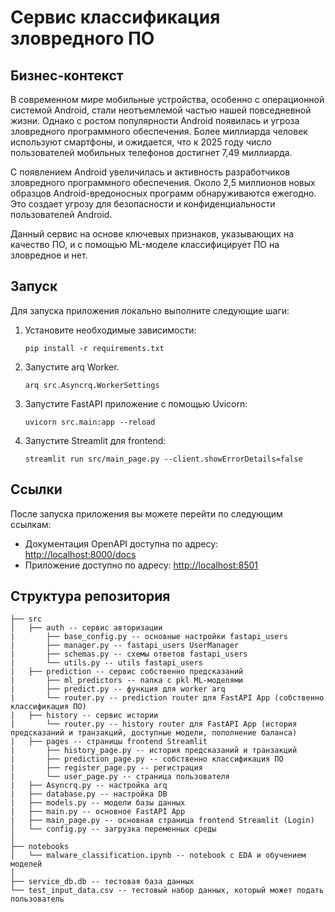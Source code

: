 # Сервис классификация зловредного ПО

## Бизнес-контекст

В современном мире мобильные устройства, особенно с операционной системой Android, стали неотъемлемой частью нашей повседневной жизни. Однако с ростом популярности Android появилась и угроза зловредного программного обеспечения. Более миллиарда человек используют смартфоны, и ожидается, что к 2025 году число пользователей мобильных телефонов достигнет 7,49 миллиарда.

С появлением Android увеличилась и активность разработчиков зловредного программного обеспечения. Около 2,5 миллионов новых образцов Android-вредоносных программ обнаруживаются ежегодно. Это создает угрозу для безопасности и конфиденциальности пользователей Android.

Данный сервис на основе ключевых признаков, указывающих на качество ПО, и с помощью ML-моделе классифицирует ПО на зловредное и нет.

## Запуск

Для запуска приложения локально выполните следующие шаги:

1. Установите необходимые зависимости:
   ```
   pip install -r requirements.txt
   ```
2. Запустите arq Worker.
   ```
   arq src.Asyncrq.WorkerSettings 
   ```

4. Запустите FastAPI приложение с помощью Uvicorn:
   ```
   uvicorn src.main:app --reload
   ```

5. Запустите Streamlit для frontend:
   ```
   streamlit run src/main_page.py --client.showErrorDetails=false
   ```

## Ссылки

После запуска приложения вы можете перейти по следующим ссылкам:

- Документация OpenAPI доступна по адресу: [http://localhost:8000/docs](http://localhost:8000/docs)
- Приложение доступно по адресу: [http://localhost:8501](http://localhost:8501)

## Структура репозитория
```
├── src
│   ├── auth -- сервис авторизации
|       ├── base_config.py -- основные настройки fastapi_users
|       ├── manager.py -- fastapi_users UserManager
|       ├── schemas.py -- схемы ответов fastapi_users
|       └── utils.py -- utils fastapi_users
|   ├── prediction -- сервис собственно предсказаний
|       ├── ml_predictors -- папка с pkl ML-моделями
|       ├── predict.py -- функция для worker arq
|       └── router.py -- prediction router для FastAPI App (собственно классификация ПО)
|   ├── history -- сервис истории
|       └── router.py -- history router для FastAPI App (история предсказаний и транзакций, доступные модели, пополнение баланса)
|   ├── pages -- страницы frontend Streamlit
|       ├── history_page.py -- история предсказаний и транзакций
|       ├── prediction_page.py -- собственно классификация ПО
|       ├── register_page.py -- регистрация
|       └── user_page.py -- страница пользователя
|   ├── Asyncrq.py -- настройка arq
|   ├── database.py -- настройка DB
|   ├── models.py -- модели базы данных
|   ├── main.py -- основное FastAPI App
|   ├── main_page.py -- основная страница frontend Streamlit (Login)
│   └── config.py -- загрузка переменных среды
│
├── notebooks
│   └── malware_classification.ipynb -- notebook с EDA и обучением моделей
│
├── service_db.db -- тестовая база данных
└── test_input_data.csv -- тестовый набор данных, который может подать пользователь
```